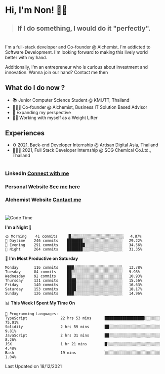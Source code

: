 # Hi, I'm Non! 🖐🏻

> ## If I do something, I would do it "perfectly".

#

I'm a full-stack developer and Co-founder @ Alchemist. I'm addicted to Software Development. I'm looking forward to making this lively world better with my hand.

Additionally, I'm an entrepreneur who is curious about investment and innovation. Wanna join our hand? Contact me then

## What do I do now ?

- 📚 Junior Computer Science Student @ KMUTT, Thailand
- 🧑🏻‍💻 Co-founder @ Alchemist, Business IT Solution Based Advisor
- 🌈 Expanding my perspective
- 🏋🏻 Working with myself as a Weight Lifter

## Experiences

- ⚙️ 2021, Back-end Developer Internship @ Artisan Digital Asia, Thailand
- 🧑🏻‍💻 2021, Full Stack Developer Internship @ SCG Chemical Co.Ltd., Thailand

#

### LinkedIn [Connect with me](https://www.linkedin.com/in/non-nontra/)

### Personal Website [See me here](https://nonnontra.com/)

### Alchemist Website [Contact me](https://alchemist-softwarehouse.co/)

#

<!--START_SECTION:waka-->
![Code Time](http://img.shields.io/badge/Code%20Time-1%2C022%20hrs%2058%20mins-blue)

**I'm a Night 🦉** 

```text
🌞 Morning    41 commits     █░░░░░░░░░░░░░░░░░░░░░░░░   4.87% 
🌆 Daytime    246 commits    ███████░░░░░░░░░░░░░░░░░░   29.22% 
🌃 Evening    291 commits    ████████░░░░░░░░░░░░░░░░░   34.56% 
🌙 Night      264 commits    ███████░░░░░░░░░░░░░░░░░░   31.35%

```
📅 **I'm Most Productive on Saturday** 

```text
Monday       116 commits    ███░░░░░░░░░░░░░░░░░░░░░░   13.78% 
Tuesday      84 commits     ██░░░░░░░░░░░░░░░░░░░░░░░   9.98% 
Wednesday    92 commits     ██░░░░░░░░░░░░░░░░░░░░░░░   10.93% 
Thursday     131 commits    ████░░░░░░░░░░░░░░░░░░░░░   15.56% 
Friday       140 commits    ████░░░░░░░░░░░░░░░░░░░░░   16.63% 
Saturday     153 commits    ████░░░░░░░░░░░░░░░░░░░░░   18.17% 
Sunday       126 commits    ███░░░░░░░░░░░░░░░░░░░░░░   14.96%

```


📊 **This Week I Spent My Time On** 

```text
💬 Programming Languages: 
TypeScript               22 hrs 53 mins      ██████████████████░░░░░░░   75.01% 
Solidity                 2 hrs 59 mins       ██░░░░░░░░░░░░░░░░░░░░░░░   9.81% 
JavaScript               2 hrs 31 mins       ██░░░░░░░░░░░░░░░░░░░░░░░   8.26% 
JSX                      1 hr 21 mins        █░░░░░░░░░░░░░░░░░░░░░░░░   4.48% 
Bash                     19 mins             ░░░░░░░░░░░░░░░░░░░░░░░░░   1.04%

```


 Last Updated on 18/12/2021
<!--END_SECTION:waka-->

